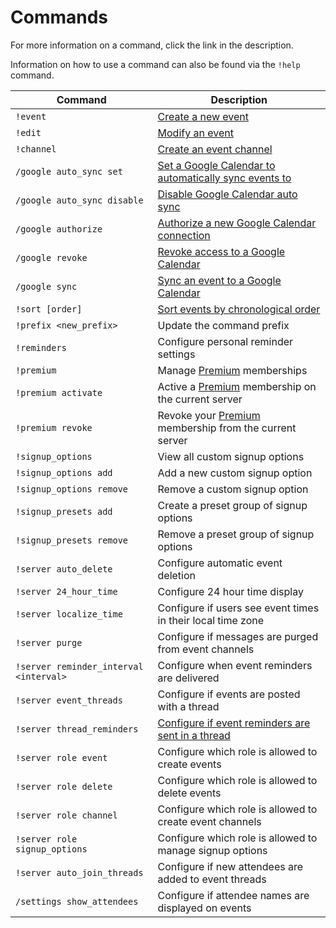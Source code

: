 # Commands

For more information on a command, click the link in the description.

Information on how to use a command can also be found via the `!help` command.

| Command                     | Description        |
| --------------------------- | ------------------ |
| `!event`                    | [Create a new event](./creating_events.md) |
| `!edit`                     | [Modify an event](./modifying_events.md) |
| `!channel`                  | [Create an event channel](./event_channels.md#create-an-event-channel) |
| `/google auto_sync set`     | [Set a Google Calendar to automatically sync events to](./google_calendar.md#automatically-sync-events) |
| `/google auto_sync disable` | [Disable Google Calendar auto sync](./google_calendar.md#automatically-sync-events) |
| `/google authorize`         | [Authorize a new Google Calendar connection](./google_calendar.md#connect-a-calendar) |
| `/google revoke`            | [Revoke access to a Google Calendar](./google_calendar.md#disconnect-a-calendar) |
| `/google sync`              | [Sync an event to a Google Calendar](./google_calendar.md#syncing-events) |
| `!sort [order]`             | [Sort events by chronological order](./event_channels.md#sort-an-event-channel) |
| `!prefix <new_prefix>`      | Update the command prefix |
| `!reminders`                | Configure personal reminder settings |
| `!premium`                  | Manage [Premium](https://apollo.fyi/premium) memberships |
| `!premium activate`         | Active a [Premium](https://apollo.fyi/premium) membership on the current server |
| `!premium revoke`           | Revoke your [Premium](https://apollo.fyi/premium)  membership from the current server |
| `!signup_options`           | View all custom signup options |
| `!signup_options add`       | Add a new custom signup option |
| `!signup_options remove`    | Remove a custom signup option |
| `!signup_presets add`       | Create a preset group of signup options |
| `!signup_presets remove`    | Remove a preset group of signup options |
| `!server auto_delete`       | Configure automatic event deletion |
| `!server 24_hour_time`      | Configure 24 hour time display |
| `!server localize_time`     | Configure if users see event times in their local time zone |
| `!server purge`             | Configure if messages are purged from event channels |
| `!server reminder_interval <interval>` | Configure when event reminders are delivered |
| `!server event_threads`     | Configure if events are posted with a thread |
| `!server thread_reminders`  | [Configure if event reminders are sent in a thread](./reminders.md#channel-reminders) |
| `!server role event`        | Configure which role is allowed to create events |
| `!server role delete`       | Configure which role is allowed to delete events |
| `!server role channel`      | Configure which role is allowed to create event channels |
| `!server role signup_options` | Configure which role is allowed to manage signup options|
| `!server auto_join_threads` | Configure if new attendees are added to event threads |
| `/settings show_attendees`  | Configure if attendee names are displayed on events |
